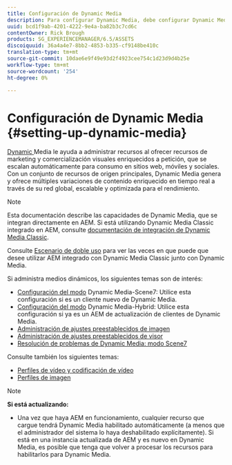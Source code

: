 ```yaml
---
title: Configuración de Dynamic Media
description: Para configurar Dynamic Media, debe configurar Dynamic Media y administrar los ajustes preestablecidos de imagen y visor.
uuid: bcd1f9ab-4201-4222-9e4a-ba82b3c7cd6c
contentOwner: Rick Brough
products: SG_EXPERIENCEMANAGER/6.5/ASSETS
discoiquuid: 36a4a4e7-8bb2-4853-b335-cf9148be410c
translation-type: tm+mt
source-git-commit: 10dae6e9f49e93d2f4923cee754c1d23d9d4b25e
workflow-type: tm+mt
source-wordcount: '254'
ht-degree: 0%

---
```



# Configuración de Dynamic Media {#setting-up-dynamic-media}

[Dynamic ](https://www.adobe.com/solutions/web-experience-management/dynamic-media.html) Media le ayuda a administrar recursos al ofrecer recursos de marketing y comercialización visuales enriquecidos a petición, que se escalan automáticamente para consumo en sitios web, móviles y sociales. Con un conjunto de recursos de origen principales, Dynamic Media genera y ofrece múltiples variaciones de contenido enriquecido en tiempo real a través de su red global, escalable y optimizada para el rendimiento.

>[!NOTE]
>
>Esta documentación describe las capacidades de Dynamic Media, que se integran directamente en AEM. Si está utilizando Dynamic Media Classic integrado en AEM, consulte [documentación de integración de Dynamic Media Classic](/help/sites-administering/scene7.md).
>
>Consulte [Escenario de doble uso](/help/sites-administering/scene7.md#dual-use-scenario) para ver las veces en que puede que desee utilizar AEM integrado con Dynamic Media Classic junto con Dynamic Media.

Si administra medios dinámicos, los siguientes temas son de interés:

* [Configuración del modo](config-dms7.md)  Dynamic Media-Scene7: Utilice esta configuración si es un cliente nuevo de Dynamic Media.
* [Configuración del modo](config-dynamic.md)  Dynamic Media-Hybrid: Utilice esta configuración si ya es un AEM de actualización de clientes de Dynamic Media.
* [Administración de ajustes preestablecidos de imagen](managing-image-presets.md)
* [Administración de ajustes preestablecidos de visor](managing-viewer-presets.md)
* [Resolución de problemas de Dynamic Media: modo Scene7](troubleshoot-dms7.md)

Consulte también los siguientes temas:

* [Perfiles de vídeo y codificación de vídeo](video-profiles.md)
* [Perfiles de imagen](image-profiles.md)

>[!NOTE]
>
>**Si está actualizando:**
>
>* Una vez que haya AEM en funcionamiento, cualquier recurso que cargue tendrá Dynamic Media habilitado automáticamente (a menos que el administrador del sistema lo haya deshabilitado explícitamente). Si está en una instancia actualizada de AEM y es nuevo en Dynamic Media, es posible que tenga que volver a procesar los recursos para habilitarlos para Dynamic Media.